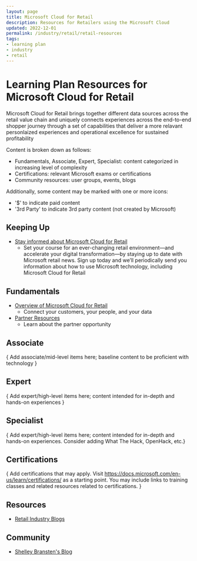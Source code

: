 ```yaml
---
layout: page
title: Microsoft Cloud for Retail
description: Resources for Retailers using the Microsoft Cloud
updated: 2022-12-01
permalink: /industry/retail/retail-resources
tags:
- learning plan
- industry
- retail
---
```


# Learning Plan Resources for Microsoft Cloud for Retail

Microsoft Cloud for Retail brings together different data sources across the retail value chain and uniquely connects experiences across the end-to-end shopper journey through a set of capabilities that deliver a more relavant personlaized experiences and operational excellence for sustained profitability

Content is broken down as follows:
* Fundamentals, Associate, Expert, Specialist: content categorized in increasing level of complexity
* Certifications: relevant Microsoft exams or certifications
* Community resources: user groups, events, blogs

Additionally, some content may be marked with one or more icons:
* '$' to indicate paid content
* '3rd Party' to indicate 3rd party content (not created by Microsoft)

## Keeping Up

* [Stay informed about Microsoft Cloud for Retail](https://info.microsoft.com/ww-landing-Retail-Stay-Updated.html)
    * Set your course for an ever-changing retail environment—and accelerate your digital transformation—by staying up to date with Microsoft retail news. Sign up today and we’ll periodically send you information about how to use Microsoft technology, including Microsoft Cloud for Retail

## Fundamentals

* [Overview of Microsoft Cloud for Retail](https://www.microsoft.com/en-us/industry/retail/microsoft-cloud-for-retail)
    * Connect your customers, your people, and your data
* [Partner Resources](https://partner.microsoft.com/en-us/solutions/industry-solutions/retail-consumer-goods)
    * Learn about the partner opportunity

## Associate

{ Add associate/mid-level items here; baseline content to be proficient with technology }


## Expert

{ Add expert/high-level items here; content intended for in-depth and hands-on experiences }


## Specialist

{ Add expert/high-level items here; content intended for in-depth and hands-on experiences.  Consider adding What The Hack, OpenHack, etc.}


## Certifications

{ Add certifications that may apply. Visit https://docs.microsoft.com/en-us/learn/certifications/ as a starting point.  You may include links to training classes and related resources related to certifications.  }

## Resources

* [Retail Industry Blogs](https://cloudblogs.microsoft.com/industry-blog/retail/)

## Community

* [Shelley Bransten's Blog](https://cloudblogs.microsoft.com/industry-blog/retail/2021/02/24/announcing-microsoft-cloud-for-retail-built-for-whats-next/)
